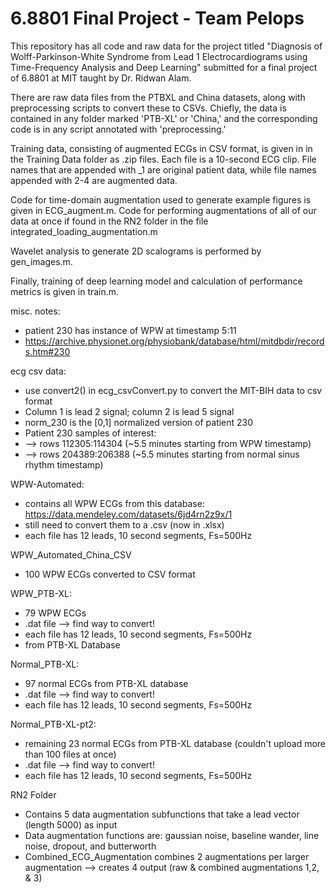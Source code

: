 # 6.8801 Final Project - Team Pelops

This repository has all code and raw data for the project titled "Diagnosis of Wolff-Parkinson-White Syndrome from Lead 1
Electrocardiograms using Time-Frequency Analysis and Deep Learning" submitted for a final project of 6.8801 at MIT taught by Dr.
Ridwan Alam. 

There are  raw data files from the PTBXL and China datasets, along with preprocessing scripts to convert these to CSVs. Chiefly, 
the data is contained in any folder marked 'PTB-XL' or 'China,' and the corresponding code is in any script annotated with 'preprocessing.'

Training data, consisting of augmented ECGs in CSV format, is given in in the Training Data folder as .zip files. Each file is a 
10-second ECG clip. File names that are appended with _1 are original patient data, while file names appended with 2-4 are augmented
data. 

Code for time-domain augmentation used to generate example figures is given in ECG_augment.m. Code for performing augmentations of all of our data at once if found in the RN2 folder in the file integrated_loading_augmentation.m

Wavelet analysis to generate 2D scalograms is performed by gen_images.m. 

Finally, training of deep learning model and calculation of performance metrics is given in train.m. 





misc. notes:
- patient 230 has instance of WPW at timestamp 5:11
- https://archive.physionet.org/physiobank/database/html/mitdbdir/records.htm#230 

ecg csv data: 
- use convert2() in ecg_csvConvert.py to convert the MIT-BIH data to csv format
- Column 1 is lead 2 signal; column 2 is lead 5 signal
- norm_230 is the [0,1] normalized version of patient 230
- Patient 230 samples of interest:
- --> rows 112305:114304 (~5.5 minutes starting from WPW timestamp)
- --> rows 204389:206388 (~5.5 minutes starting from normal sinus rhythm timestamp)

WPW-Automated: 
- contains all WPW ECGs from this database: https://data.mendeley.com/datasets/6jd4rn2z9x/1
- still need to convert them to a .csv (now in .xlsx)
- each file has 12 leads, 10 second segments, Fs=500Hz
  
WPW_Automated_China_CSV
- 100 WPW ECGs converted to CSV format

WPW_PTB-XL: 
- 79 WPW ECGs
- .dat file --> find way to convert!
- each file has 12 leads, 10 second segments, Fs=500Hz
- from PTB-XL Database

Normal_PTB-XL: 
- 97 normal ECGs from PTB-XL database
- .dat file --> find way to convert!
- each file has 12 leads, 10 second segments, Fs=500Hz


Normal_PTB-XL-pt2: 
- remaining 23 normal ECGs from PTB-XL database (couldn't upload more than 100 files at once)
- .dat file --> find way to convert!
- each file has 12 leads, 10 second segments, Fs=500Hz

RN2 Folder
- Contains 5 data augmentation subfunctions that take a lead vector (length 5000) as input
- Data augmentation functions are: gaussian noise, baseline wander, line noise, dropout, and butterworth
- Combined_ECG_Augmentation combines 2 augmentations per larger augmentation --> creates 4 output (raw & combined augmentations 1,2, & 3)

